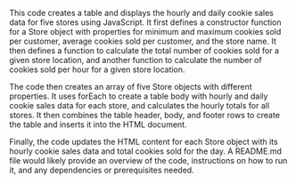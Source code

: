 This code creates a table and displays the hourly and daily cookie sales data for five stores using JavaScript. It first defines a constructor function for a Store object with properties for minimum and maximum cookies sold per customer, average cookies sold per customer, and the store name. It then defines a function to calculate the total number of cookies sold for a given store location, and another function to calculate the number of cookies sold per hour for a given store location.

The code then creates an array of five Store objects with different properties. It uses forEach to create a table body with hourly and daily cookie sales data for each store, and calculates the hourly totals for all stores. It then combines the table header, body, and footer rows to create the table and inserts it into the HTML document.

Finally, the code updates the HTML content for each Store object with its hourly cookie sales data and total cookies sold for the day. A README.md file would likely provide an overview of the code, instructions on how to run it, and any dependencies or prerequisites needed.
